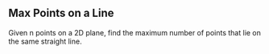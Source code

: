 

Max Points on a Line 
---

Given n points on a 2D plane, find the maximum number of points that lie on the same straight line.

